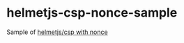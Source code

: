 helmetjs-csp-nonce-sample
=========================

Sample of [helmetjs/csp with nonce](https://github.com/teppeis/csp/tree/support-nonce)
